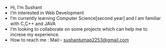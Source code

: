 -  Hi, I’m Sushant
-  I’m interested in Web Development
-  I’m currently learning Computer Science[second year] and I am familiar with C,C++ and JAVA
-  I’m looking to collaborate on some projects which can help me to increse my experience. 
-  How to reach me : Mail:- sushantumap2253@gmail.com

<!---
Sushant2253/Sushant2253 is a ✨ special ✨ repository because its `README.md` (this file) appears on your GitHub profile.
You can click the Preview link to take a look at your changes.
--->
